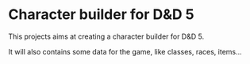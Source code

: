 # Character builder for D&D 5

This projects aims at creating a character builder for D&D 5.

It will also contains some data for the game, like classes, races, items...
